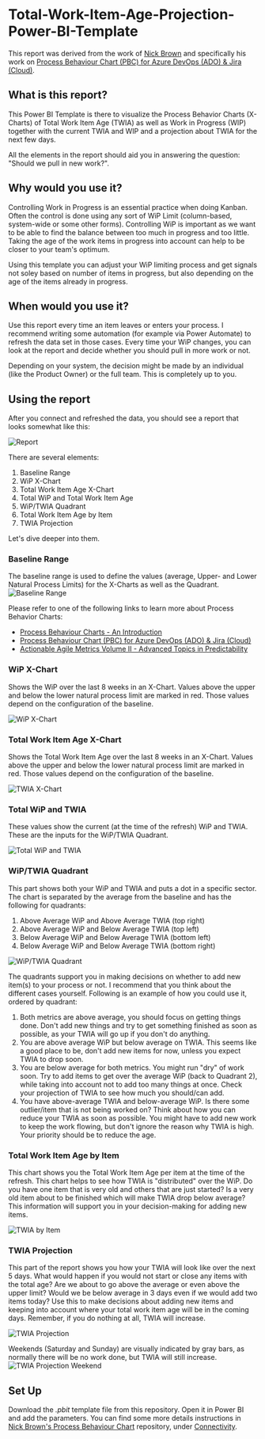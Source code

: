 # Total-Work-Item-Age-Projection-Power-BI-Template
This report was derived from the work of [Nick Brown](https://github.com/nbrown02/) and specifically his work on [Process Behaviour Chart (PBC) for Azure DevOps (ADO) & Jira (Cloud)](https://github.com/nbrown02/Process-Behaviour-Chart).

## What is this report?
This Power BI Template is there to visualize the Process Behavior Charts (X-Charts) of Total Work Item Age (TWIA) as well as Work in Progress (WIP) together with the current TWIA and WIP and a projection about TWIA for the next few days.

All the elements in the report should aid you in answering the question: "Should we pull in new work?".

## Why would you use it?
Controlling Work in Progress is an essential practice when doing Kanban. Often the control is done using any sort of WiP Limit (column-based, system-wide or some other forms). Controlling WiP is important as we want to be able to find the balance between too much in progress and too little. Taking the age of the work items in progress into account can help to be closer to your team's optimum.

Using this template you can adjust your WiP limiting process and get signals not soley based on number of items in progress, but also depending on the age of the items already in progress.

## When would you use it?
Use this report every time an item leaves or enters your process. I recommend writing some automation (for example via Power Automate) to refresh the data set in those cases. Every time your WiP changes, you can look at the report and decide whether you should pull in more work or not.

Depending on your system, the decision might be made by an individual (like the Product Owner) or the full team. This is completely up to you.

## Using the report
After you connect and refreshed the data, you should see a report that looks somewhat like this:

![Report](https://github.com/huserben/Total-Work-Item-Age-Projection-Power-BI-Template/assets/5486874/cc982cf9-de17-4cac-afe7-7db2ad850b9d)

There are several elements:
1. Baseline Range
2. WiP X-Chart
3. Total Work Item Age X-Chart
4. Total WiP and Total Work Item Age
5. WiP/TWIA Quadrant
6. Total Work Item Age by Item
7. TWIA Projection

Let's dive deeper into them.

### Baseline Range
The baseline range is used to define the values (average, Upper- and Lower Natural Process Limits) for the X-Charts as well as the Quadrant.
![Baseline Range](https://github.com/huserben/Total-Work-Item-Age-Projection-Power-BI-Template/assets/5486874/65d413e7-b637-4e5c-a5b0-f953b5c1a94f)

Please refer to one of the following links to learn more about Process Behavior Charts:
- [Process Behaviour Charts - An Introduction](https://demingalliance.org/resources/articles/process-behaviour-charts-an-introduction)
- [Process Behaviour Chart (PBC) for Azure DevOps (ADO) & Jira (Cloud)](https://github.com/nbrown02/Process-Behaviour-Chart)
- [Actionable Agile Metrics Volume II - Advanced Topics in Predictability](https://leanpub.com/actionableagilemetricsii)

### WiP X-Chart
Shows the WiP over the last 8 weeks in an X-Chart. Values above the upper and below the lower natural process limit are marked in red. Those values depend on the configuration of the baseline.

![WiP X-Chart](https://github.com/huserben/Total-Work-Item-Age-Projection-Power-BI-Template/assets/5486874/023f3f5a-f559-4ed9-91c2-720ca6bab7e4)

### Total Work Item Age X-Chart
Shows the Total Work Item Age over the last 8 weeks in an X-Chart. Values above the upper and below the lower natural process limit are marked in red. Those values depend on the configuration of the baseline.

![TWIA X-Chart](https://github.com/huserben/Total-Work-Item-Age-Projection-Power-BI-Template/assets/5486874/1ec07043-d019-400c-b502-a348f878fb30)

### Total WiP and TWIA
These values show the current (at the time of the refresh) WiP and TWIA. These are the inputs for the WiP/TWIA Quadrant.

![Total WiP and TWIA](https://github.com/huserben/Total-Work-Item-Age-Projection-Power-BI-Template/assets/5486874/9eefbd37-71ef-4de8-82f3-661af1706693)

### WiP/TWIA Quadrant
This part shows both your WiP and TWIA and puts a dot in a specific sector. The chart is separated by the average from the baseline and has the following for quadrants:
1. Above Average WiP and Above Average TWIA (top right)
2. Above Average WiP and Below Average TWIA (top left)
3. Below Average WiP and Below Average TWIA (bottom left)
4. Below Average WiP and Below Average TWIA (bottom right)

![WiP/TWIA Quadrant](https://github.com/huserben/Total-Work-Item-Age-Projection-Power-BI-Template/assets/5486874/9b9de538-5b84-4602-a83f-2f89d5b2717e)

The quadrants support you in making decisions on whether to add new item(s) to your process or not. I recommend that you think about the different cases yourself. Following is an example of how you could use it, ordered by quadrant:

1. Both metrics are above average, you should focus on getting things done. Don't add new things and try to get something finished as soon as possible, as your TWIA will go up if you don't do anything.
2. You are above average WiP but below average on TWIA. This seems like a good place to be, don't add new items for now, unless you expect TWIA to drop soon.
3. You are below average for both metrics. You might run "dry" of work soon. Try to add items to get over the average WiP (back to Quadrant 2), while taking into account not to add too many things at once. Check your projection of TWIA to see how much you should/can add.
4. You have above-average TWIA and below-average WiP. Is there some outlier/item that is not being worked on? Think about how you can reduce your TWIA as soon as possible. You might have to add new work to keep the work flowing, but don't ignore the reason why TWIA is high. Your priority should be to reduce the age.

### Total Work Item Age by Item
This chart shows you the Total Work Item Age per item at the time of the refresh. This chart helps to see how TWIA is "distributed" over the WiP. Do you have one item that is very old and others that are just started? Is a very old item about to be finished which will make TWIA drop below average? This information will support you in your decision-making for adding new items.

![TWIA by Item](https://github.com/huserben/Total-Work-Item-Age-Projection-Power-BI-Template/assets/5486874/494c8bb9-cad8-412c-af24-64303d204455)

### TWIA Projection
This part of the report shows you how your TWIA will look like over the next 5 days. What would happen if you would not start or close any items with the total age? Are we about to go above the average or even above the upper limit? Would we be below average in 3 days even if we would add two items today? Use this to make decisions about adding new items and keeping into account where your total work item age will be in the coming days. Remember, if you do nothing at all, TWIA will increase. 

![TWIA Projection](https://github.com/huserben/Total-Work-Item-Age-Projection-Power-BI-Template/assets/5486874/3ccc97b4-5b36-4819-8e0b-08885351938a)

Weekends (Saturday and Sunday) are visually indicated by gray bars, as normally there will be no work done, but TWIA will still increase.
![TWIA Projection Weekend](https://github.com/huserben/Total-Work-Item-Age-Projection-Power-BI-Template/assets/5486874/85e2067e-3b6f-449b-876c-4e352c787f42)


## Set Up
Download the _.pbit_ template file from this repository. Open it in Power BI and add the parameters.
You can find some more details instructions in [Nick Brown's Process Behaviour Chart](https://github.com/nbrown02/Process-Behaviour-Chart) repository, under [Connectivity](https://github.com/nbrown02/Process-Behaviour-Chart?tab=readme-ov-file#connectivity-azure-devops-version).
